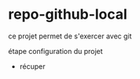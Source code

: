 # repo-github-local
ce projet permet de s'exercer avec git

étape configuration du projet
- récuper 
